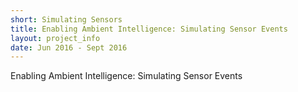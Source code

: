 ```yaml
---
short: Simulating Sensors
title: Enabling Ambient Intelligence: Simulating Sensor Events
layout: project_info
date: Jun 2016 - Sept 2016
---
```


Enabling Ambient Intelligence: Simulating Sensor Events